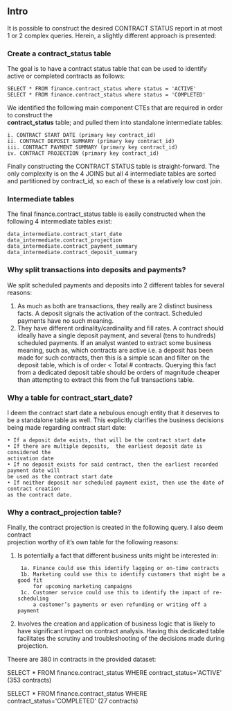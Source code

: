 
## Intro
It is possible to construct the desired CONTRACT STATUS report in at most 1 or 2 complex queries. 
Herein, a slightly different approach is presented:

### Create a contract_status table
The goal is to have a contract status table that can be used to identify active or 
completed contracts as follows:
```dbn-sql
SELECT * FROM finance.contract_status where status = 'ACTIVE'
SELECT * FROM finance.contract_status where status = 'COMPLETED'
```

We identified the following main component CTEs that are required in order to construct the  <br/>
**contract_status** table; and pulled them into standalone intermediate tables:

    i. CONTRACT START DATE (primary key contract_id)
    ii. CONTRACT DEPOSIT SUMMARY (primary key contract_id)
    iii. CONTRACT PAYMENT SUMMARY (primary key contract_id)
    iv. CONTRACT PROJECTION (primary key contract_id)

Finally constructing the CONTRACT STATUS table is straight-forward. The only complexity is 
on the 4 JOINS but all 4 intermediate tables are sorted and partitioned by contract_id, 
so each of these is a relatively low cost join.

### Intermediate tables
The final finance.contract_status table is easily constructed when the following 4 
intermediate tables exist:
```dbn-sql
data_intermediate.contract_start_date
data_intermediate.contract_projection
data_intermediate.contract_payment_summary
data_intermediate.contract_deposit_summary
```

### Why split transactions into deposits and payments?
We split scheduled payments and deposits into 2 different tables for several reasons: 

1. As much as both are transactions, they really are 2 distinct business facts. 
A deposit signals the activation of the contract. Scheduled payments have no such meaning.
2. They have different ordinality/cardinality and fill rates. A contract should ideally 
have a single deposit payment, and several (tens to hundreds) scheduled payments. 
If an analyst wanted to extract some business meaning, such as, 
which contracts are active i.e. a deposit has been made for such contracts, 
then this is a simple scan and filter on the deposit table, which is of order < Total # contracts. 
Querying this fact from a dedicated deposit table should be orders of magnitude cheaper 
than attempting to extract this from the full transactions table.


### Why a table for contract_start_date?
I deem the contract start date a nebulous enough entity that it deserves to be a 
standalone table as well. This explicitly clarifies the business decisions being made 
regarding contract start date:

    • If a deposit date exists, that will be the contract start date
    • If there are multiple deposits,  the earliest deposit date is considered the 
    activation date
    • If no deposit exists for said contract, then the earliest recorded payment date will 
    be used as the contract start date
    • If neither deposit nor scheduled payment exist, then use the date of contract creation 
    as the contract date. 


### Why a contract_projection table?
Finally, the contract projection is created in the following query. I also  deem contract <br/>
projection worthy of it’s own table for the following reasons:
1. Is potentially a fact that different business units might be interested in: <br/>

        1a. Finance could use this identify lagging or on-time contracts 
        1b. Marketing could use this to identify customers that might be a good fit 
            for upcoming marketing campaigns
        1c. Customer service could use this to identify the impact of re-scheduling 
            a customer’s payments or even refunding or writing off a payment 
            
2. Involves the creation and application of business logic that is likely to have 
significant impact on contract analysis. Having this dedicated table facilitates the scrutiny 
and troubleshooting of the decisions made during projection.




Theere are 380 in contracts in the provided dataset:

SELECT * FROM finance.contract_status WHERE contract_status='ACTIVE' (353 contracts)

SELECT * FROM finance.contract_status WHERE contract_status='COMPLETED' (27 contracts)